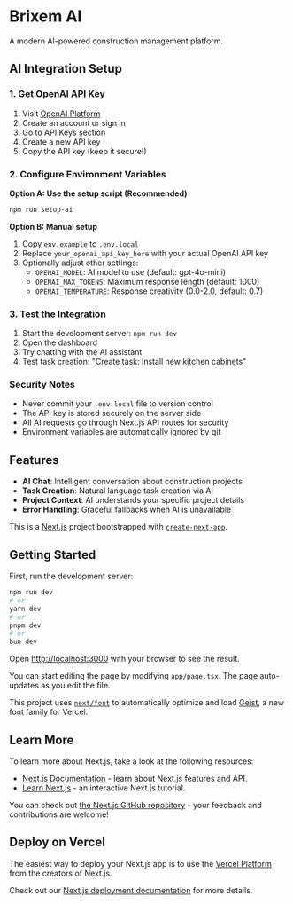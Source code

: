 # Brixem AI

<!-- Trigger deployment for domain connection fix -->
<!-- Trigger deployment -->
<!-- Force fresh deployment -->
<!-- Trigger deployment for subdomain test -->

A modern AI-powered construction management platform.

## AI Integration Setup

### 1. Get OpenAI API Key
1. Visit [OpenAI Platform](https://platform.openai.com/)
2. Create an account or sign in
3. Go to API Keys section
4. Create a new API key
5. Copy the API key (keep it secure!)

### 2. Configure Environment Variables

**Option A: Use the setup script (Recommended)**
```bash
npm run setup-ai
```

**Option B: Manual setup**
1. Copy `env.example` to `.env.local`
2. Replace `your_openai_api_key_here` with your actual OpenAI API key
3. Optionally adjust other settings:
   - `OPENAI_MODEL`: AI model to use (default: gpt-4o-mini)
   - `OPENAI_MAX_TOKENS`: Maximum response length (default: 1000)
   - `OPENAI_TEMPERATURE`: Response creativity (0.0-2.0, default: 0.7)

### 3. Test the Integration
1. Start the development server: `npm run dev`
2. Open the dashboard
3. Try chatting with the AI assistant
4. Test task creation: "Create task: Install new kitchen cabinets"

### Security Notes
- Never commit your `.env.local` file to version control
- The API key is stored securely on the server side
- All AI requests go through Next.js API routes for security
- Environment variables are automatically ignored by git

## Features
- **AI Chat**: Intelligent conversation about construction projects
- **Task Creation**: Natural language task creation via AI
- **Project Context**: AI understands your specific project details
- **Error Handling**: Graceful fallbacks when AI is unavailable

This is a [Next.js](https://nextjs.org) project bootstrapped with [`create-next-app`](https://nextjs.org/docs/app/api-reference/cli/create-next-app).

## Getting Started

First, run the development server:

```bash
npm run dev
# or
yarn dev
# or
pnpm dev
# or
bun dev
```

Open [http://localhost:3000](http://localhost:3000) with your browser to see the result.

You can start editing the page by modifying `app/page.tsx`. The page auto-updates as you edit the file.

This project uses [`next/font`](https://nextjs.org/docs/app/building-your-application/optimizing/fonts) to automatically optimize and load [Geist](https://vercel.com/font), a new font family for Vercel.

## Learn More

To learn more about Next.js, take a look at the following resources:

- [Next.js Documentation](https://nextjs.org/docs) - learn about Next.js features and API.
- [Learn Next.js](https://nextjs.org/learn) - an interactive Next.js tutorial.

You can check out [the Next.js GitHub repository](https://github.com/vercel/next.js) - your feedback and contributions are welcome!

## Deploy on Vercel

The easiest way to deploy your Next.js app is to use the [Vercel Platform](https://vercel.com/new?utm_medium=default-template&filter=next.js&utm_source=create-next-app&utm_campaign=create-next-app-readme) from the creators of Next.js.

Check out our [Next.js deployment documentation](https://nextjs.org/docs/app/building-your-application/deploying) for more details.
